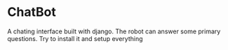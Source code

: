 # ChatBot
A chating interface built with django. The robot can answer some primary questions. Try to install it and setup everything
